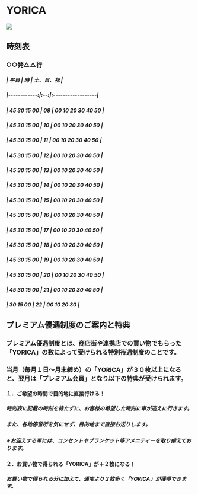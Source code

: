 # YORICA  
  
![](map.jpg)  
  
## 時刻表  
  
### ○○発△△行  
##### |     平日    | 時 |     土、日、祝     |  
##### |------------:|:--:|:------------------|  
##### | 45 30 15 00 | 09 | 00 10 20 30 40 50 |  
##### | 45 30 15 00 | 10 | 00 10 20 30 40 50 |  
##### | 45 30 15 00 | 11 | 00 10 20 30 40 50 |  
##### | 45 30 15 00 | 12 | 00 10 20 30 40 50 |  
##### | 45 30 15 00 | 13 | 00 10 20 30 40 50 |  
##### | 45 30 15 00 | 14 | 00 10 20 30 40 50 |  
##### | 45 30 15 00 | 15 | 00 10 20 30 40 50 |  
##### | 45 30 15 00 | 16 | 00 10 20 30 40 50 |  
##### | 45 30 15 00 | 17 | 00 10 20 30 40 50 |  
##### | 45 30 15 00 | 18 | 00 10 20 30 40 50 |  
##### | 45 30 15 00 | 19 | 00 10 20 30 40 50 |  
##### | 45 30 15 00 | 20 | 00 10 20 30 40 50 |  
##### | 45 30 15 00 | 21 | 00 10 20 30 40 50 |  
##### |    30 15 00 | 22 | 00 10 20 30       |  
  
  
  
## プレミアム優遇制度のご案内と特典  
  
### プレミアム優遇制度とは、商店街や連携店での買い物でもらった「YORICA」の数によって受けられる特別待遇制度のことです。  
### 当月（毎月１日～月末締め）の「YORICA」が３０枚以上になると、翌月は「プレミアム会員」となり以下の特典が受けられます。  
  
#### １．ご希望の時間で目的地に直接行ける！  
#####   時刻表に記載の時刻を待たずに、お客様の希望した時刻に車が迎えに行きます。  
#####   また、各地停留所を気にせず、目的地まで直接お送りします。
#####   ※お迎えする車には、コンセントやブランケット等アメニティーを取り揃えております。
  
#### ２．お買い物で得られる「YORICA」が＋２枚になる！  
#####   お買い物で得られる分に加えて、通常より２枚多く「YORICA」が獲得できます。  
  
  
  
  
